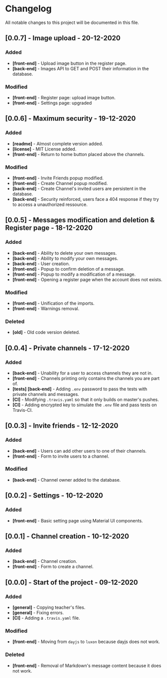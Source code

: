 # Changelog

All notable changes to this project will be documented in this file.

## [0.0.7] - Image upload - 20-12-2020

### Added

- **[front-end]** - Upload image button in the register page.
- **[back-end]** - Images API to GET and POST their information in the database.

### Modified

- **[front-end]** - Register page: upload image button.
- **[front-end]** - Settings page: upgraded

## [0.0.6] - Maximum security  - 19-12-2020

### Added

- **[readme]** - Almost complete version added.
- **[license]** - MIT License added.
- **[front-end]** - Return to home button placed above the channels.

### Modified

- **[front-end]** - Invite Friends popup modified.
- **[front-end]** - Create Channel popup modified.
- **[back-end]** - Create Channel's invited users are persistent in the database.
- **[back-end]** - Security reinforced, users face a 404 response if they try to access a unauthorized ressource.

## [0.0.5] - Messages modification and deletion & Register page - 18-12-2020

### Added

- **[back-end]** - Ability to delete your own messages.
- **[back-end]** - Ability to modify your own messages.
- **[back-end]** - User creation.
- **[front-end]** - Popup to confirm deletion of a message.
- **[front-end]** - Popup to modify a modification of a message.
- **[front-end]** - Opening a register page when the account does not exists.

### Modified

- **[front-end]** - Unification of the imports.
- **[front-end]** - Warnings removal.

### Deleted

- **[old]** - Old code version deleted.

## [0.0.4] - Private channels - 17-12-2020

### Added

- **[back-end]** - Unability for a user to access channels they are not in.
- **[front-end]** - Channels printing only contains the channels you are part of.
- **[tests]** **[back-end]** - Adding `.env` password to pass the tests with private channels and messages.
- **[CI]** - Modifying `.travis.yaml` so that it only builds on master's pushes.
- **[CI]** - Adding encrypted key to simulate the `.env` file and pass tests on Travis-CI.

## [0.0.3] - Invite friends - 12-12-2020

### Added

- **[back-end]** - Users can add other users to one of their channels.
- **[front-end]** - Form to invite users to a channel.

### Modified

- **[back-end]** - Channel owner added to the database.

## [0.0.2] - Settings - 10-12-2020

### Added

- **[front-end]** - Basic setting page using Material UI components.

## [0.0.1] - Channel creation - 10-12-2020

### Added

- **[back-end]** - Channel creation.
- **[front-end]** - Form to create a channel.

## [0.0.0] - Start of the project - 09-12-2020

### Added

- **[general]** - Copying teacher's files.
- **[general]** - Fixing errors.
- **[CI]** - Adding a `.travis.yaml` file.

### Modified

- **[front-end]** - Moving from `dayjs` to `luxon` because dayjs does not work.

### Deleted

- **[front-end]** - Removal of Markdown's message content because it does not work.